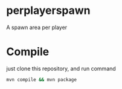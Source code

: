 # perplayerspawn
A spawn area per player

# Compile

just clone this repository, and run command

```bash
mvn compile && mvn package
```